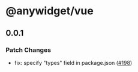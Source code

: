 # @anywidget/vue

## 0.0.1

### Patch Changes

- fix: specify "types" field in package.json ([#198](https://github.com/manzt/anywidget/pull/198))
